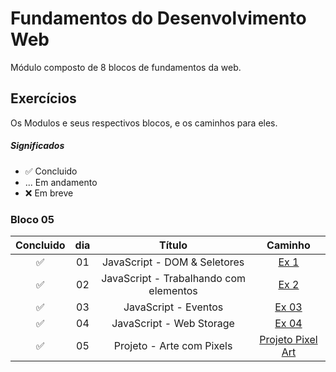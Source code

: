 # Fundamentos do Desenvolvimento Web

Módulo composto de 8 blocos de fundamentos da web.

## Exercícios
Os Modulos e seus respectivos blocos, e os caminhos para eles.

##### Significados
* ✅ Concluido
* ... Em andamento
* ❌ Em breve

### Bloco 05
Concluido | dia | Título | Caminho
:------: | :------: | :------: | :------:
✅ | 01 | JavaScript - DOM & Seletores | [Ex 1](https://github.com/Ikarosv/Trybe/tree/main/Modulo-1/Bloco-05)
✅ | 02 | JavaScript - Trabalhando com elementos | [Ex 2](https://github.com/Ikarosv/Trybe/tree/main/Modulo-1/Bloco-05/2:%20Trabalhando%20com%20elementos)
✅ | 03 | JavaScript - Eventos | [Ex 03](https://github.com/Ikarosv/Trybe/tree/main/Modulo-1/Bloco-05)
✅ | 04 | JavaScript - Web Storage | [Ex 04](https://github.com/Ikarosv/Trybe/tree/main/Modulo-1/Bloco-05)
✅ | 05 | Projeto - Arte com Pixels | [Projeto Pixel Art](https://github.com/Ikarosv/Trybe/tree/main/Modulo-1/Bloco-05/4:%20Web%20Storage/Projeto%20Pixel%20Art)
